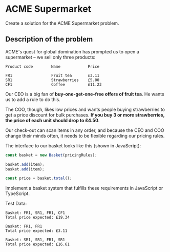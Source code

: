 # ACME Supermarket

Create a solution for the ACME Supermarket problem.

## Description of the problem

ACME's quest for global domination has prompted us to open a supermarket – we sell only three products:

```plaintext
Product code        Name            Price

FR1                 Fruit tea       £3.11
SR1                 Strawberries    £5.00
CF1                 Coffee          £11.23
```

Our CEO is a big fan of **buy-one-get-one-free offers of fruit tea**. He wants us to add a rule to do this.

The COO, though, likes low prices and wants people buying strawberries to get a price discount for bulk purchases. **If you buy 3 or more strawberries, the price of each unit should drop to £4.50**.

Our check-out can scan items in any order, and because the CEO and COO change their minds often, it needs to be flexible regarding our pricing rules.

The interface to our basket looks like this (shown in JavaScript):

```javascript
const basket = new Basket(pricingRules);

basket.add(item);
basket.add(item);

const price = basket.total();
```

Implement a basket system that fulfills these requirements in JavaScript or TypeScript.

Test Data:

```plaintext
Basket: FR1, SR1, FR1, CF1
Total price expected: £19.34

Basket: FR1, FR1
Total price expected: £3.11

Basket: SR1, SR1, FR1, SR1
Total price expected: £16.61
```
